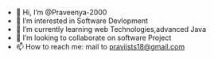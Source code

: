 - 👋 Hi, I’m @Praveenya-2000
- 👀 I’m interested in Software Devlopment
- 🌱 I’m currently learning web Technologies,advanced Java
- 💞️ I’m looking to collaborate on software Project
- 📫 How to reach me: mail to praviists18@gmail.com

<!---
Praveenya-2000/Praveenya-2000 is a ✨ special ✨ repository because its `README.md` (this file) appears on your GitHub profile.
You can click the Preview link to take a look at your changes.
--->
